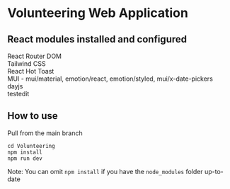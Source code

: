 # Volunteering Web Application

## React modules installed and configured
React Router DOM  
Tailwind CSS  
React Hot Toast  
MUI - mui/material, emotion/react, emotion/styled, mui/x-date-pickers  
dayjs  
testedit

## How to use
Pull from the main branch
```
cd Volunteering
npm install
npm run dev
```
Note: You can omit `npm install` if you have the `node_modules` folder up-to-date

